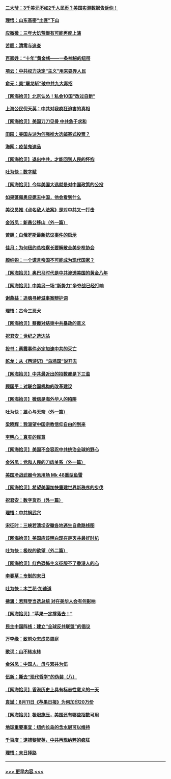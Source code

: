 #### [二大爷：3千美元不如2千人民币？美国实测数据告诉你！](../pages/nsc993/n12358563.md?t=08262102) 
#### [理悟：山东高密“土匪”下山](../pages/nsc993/n12358535.md?t=08262102) 
#### [应微微：三年大饥荒很有可能再度上演](../pages/nsc993/n12358523.md?t=08262102) 
#### [苦胆：清零与追查](../pages/nsc993/n12358501.md?t=08262102) 
#### [百家姓：“十年”黄金线——一条神秘的纽带](../pages/nsc993/n12358319.md?t=08262102) 
#### [项云：中共权力决定“主义”用来耍弄人民](../pages/nsc993/n12358172.md?t=08262102) 
#### [俞元：美“屠龙斩”破中共九大毒招](../pages/nsc993/n12357822.md?t=08262102) 
#### [【网海拾贝】北京认怂！私会10国“改过自新”](../pages/nsc993/n12357784.md?t=08262102) 
#### [上海公民倪天英：中共对我疯狂迫害的真相](../pages/nsc993/n12356341.md?t=08262102) 
#### [【网海拾贝】美国刀刀见骨 中共急于求和](../pages/nsc993/n12355511.md?t=08262102) 
#### [田园：美国左派为何强推大选邮寄式投票？](../pages/nsc993/n12352963.md?t=08262102) 
#### [海网：疫苗鬼速品](../pages/nsc993/n12354438.md?t=08262102) 
#### [【网海拾贝】退出中共，才能回到人民的怀抱](../pages/nsc993/n12352634.md?t=08262102) 
#### [吐为快：数字赋](../pages/nsc993/n12352317.md?t=08262102) 
#### [【网海拾贝】今年美国大选就是对中国政策的公投](../pages/nsc993/n12350973.md?t=08262102) 
#### [如果蓬佩奥应邀去中国，他会看到什么](../pages/nsc993/n12350945.md?t=08262102) 
#### [美议员推《点名敌人法案》是对中共又一打击](../pages/nsc993/n12350765.md?t=08262102) 
#### [金浴凤：新愚公移山（外一篇）](../pages/nsc993/n12350253.md?t=08262102) 
#### [苦胆：白俄罗斯最新抗议事件的启示](../pages/nsc993/n12349989.md?t=08262102) 
#### [佳月：为何纽约总检察长要解散全美步枪协会](../pages/nsc993/n12349939.md?t=08262102) 
#### [颜纯钩：一个谎言帝国不可能成为现代国家？](../pages/nsc993/n12349898.md?t=08262102) 
#### [【网海拾贝】奥巴马时代是中共渗透美国的黄金八年](../pages/nsc993/n12349284.md?t=08262102) 
#### [【网海拾贝】中美另一场“新势力”争夺战已经打响](../pages/nsc993/n12346998.md?t=08262102) 
#### [谢燕益：追魂寻衅滋事案辩护词](../pages/nsc993/n12346892.md?t=08262102) 
#### [理悟：古今三恶犬](../pages/nsc993/n12345190.md?t=08262102) 
#### [【网海拾贝】蔡霞对结束中共暴政的意义](../pages/nsc993/n12344263.md?t=08262102) 
#### [祝君安：世纪之选边站](../pages/nsc993/n12342382.md?t=08262102) 
#### [投书：蔡霞事件必定加速中共的灭亡](../pages/nsc993/n12341881.md?t=08262102) 
#### [乾龙：从《西游记》“乌鸡国”说开去](../pages/nsc993/n12341690.md?t=08262102) 
#### [【网海拾贝】中共最近出的招数都是下三滥](../pages/nsc993/n12341593.md?t=08262102) 
#### [顾国平：对联合国机构的改革建议](../pages/nsc993/n12339928.md?t=08262102) 
#### [【网海拾贝】微信是海外华人的陷阱](../pages/nsc993/n12338868.md?t=08262102) 
#### [吐为快：雄心与无奈（外一篇）](../pages/nsc993/n12338132.md?t=08262102) 
#### [梁晓辉：我渴望中国宗教信仰自由的到来](../pages/nsc993/n12336657.md?t=08262102) 
#### [李明心：真实的民意](../pages/nsc993/n12336089.md?t=08262102) 
#### [【网海拾贝】美国不会容忍中共统治全球的野心](../pages/nsc993/n12336063.md?t=08262102) 
#### [金浴凤：党和人民的刀肉关系（外一篇）](../pages/nsc993/n12335834.md?t=08262102) 
#### [美国冷战武器今派用场 Mk 48重型鱼雷](../pages/nsc993/n12335354.md?t=08262102) 
#### [【网海拾贝】希望美国加快重建世界新秩序的步伐](../pages/nsc993/n12334224.md?t=08262102) 
#### [祝君安：数字货币（外一篇）](../pages/nsc993/n12334186.md?t=08262102) 
#### [理悟：中共祸武穴](../pages/nsc993/n12333962.md?t=08262102) 
#### [宋征时：三峡若溃坝安徽各地逃生自救路线图](../pages/nsc993/n12332450.md?t=08262102) 
#### [【网海拾贝】美国应该明白现在是灭共最好时机](../pages/nsc993/n12332313.md?t=08262102) 
#### [吐为快：极权的欲望（外二篇）](../pages/nsc993/n12332089.md?t=08262102) 
#### [【网海拾贝】红色恐怖主义征服不了香港人的心](../pages/nsc993/n12329296.md?t=08262102) 
#### [李春草：专制的末日](../pages/nsc993/n12329079.md?t=08262102) 
#### [吐为快：木兰花‧加速道](../pages/nsc993/n12327366.md?t=08262102) 
#### [拂潇：若拜登当选总统 对在美华人会有何影响](../pages/nsc993/n12295996.md?t=08262102) 
#### [【网海拾贝】“苹果一定撑落去！”](../pages/nsc993/n12326784.md?t=08262102) 
#### [民主中国阵线：建立“全球反共联盟”的倡议](../pages/nsc993/n12324177.md?t=08262102) 
#### [万李缘：致前众志成员周庭](../pages/nsc993/n12324635.md?t=08262102) 
#### [歌词：山不转水转](../pages/nsc993/n12324599.md?t=08262102) 
#### [金浴凤：中国人，毋与邪共为伍](../pages/nsc993/n12324257.md?t=08262102) 
#### [伍新：撕去“现代哲学”的伪装（八）](../pages/nsc993/n12324188.md?t=08262102) 
#### [【网海拾贝】香港历史上具有标志性意义的一天](../pages/nsc993/n12324021.md?t=08262102) 
#### [袁斌：8月11日《苹果日报》为何加印20万份](../pages/nsc993/n12323955.md?t=08262102) 
#### [【网海拾贝】极限施压，美国还有哪些招数可用](../pages/nsc993/n12322512.md?t=08262102) 
#### [地球重要事宜：纽约长岛的含水层可以维持](../pages/nsc993/n12321844.md?t=08262102) 
#### [千百度：逮捕黎智英，中共再现纳粹的疯狂](../pages/nsc993/n12321777.md?t=08262102) 
#### [理悟：末日择路](../pages/nsc993/n12320812.md?t=08262102) 

----
#### [ >>> 更早内容 <<< ](../indexes/nsc993-earlier.md)
